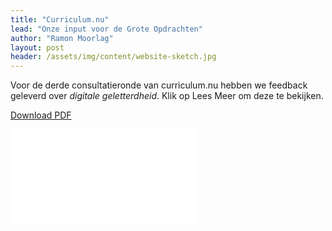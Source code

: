 ```yaml
---
title: "Curriculum.nu"
lead: "Onze input voor de Grote Opdrachten"
author: "Ramon Moorlag"
layout: post
header: /assets/img/content/website-sketch.jpg
---
```

Voor de derde consultatieronde van curriculum.nu hebben we feedback geleverd over *digitale geletterdheid*.
Klik op Lees Meer om deze te bekijken.

<a href="/assets/img/content/document.pdf" target="_blank">Download PDF</a>

<object data="/assets/img/content/document.pdf" type="application/pdf" width="700px" height="700px">
  <embed src="h/assets/img/content/document.pdf"></embed>
</object>
